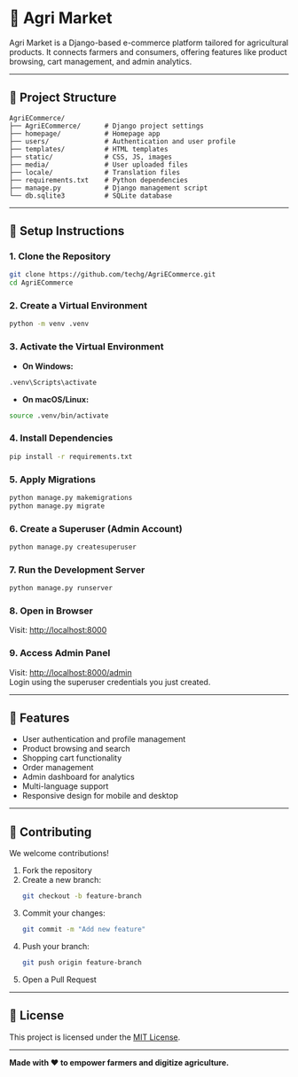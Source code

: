 # 🌾 Agri Market

Agri Market is a Django-based e-commerce platform tailored for agricultural products. It connects farmers and consumers, offering features like product browsing, cart management, and admin analytics.

---

## 📁 Project Structure

```
AgriECommerce/
├── AgriECommerce/      # Django project settings
├── homepage/           # Homepage app
├── users/              # Authentication and user profile
├── templates/          # HTML templates
├── static/             # CSS, JS, images
├── media/              # User uploaded files
├── locale/             # Translation files
├── requirements.txt    # Python dependencies
├── manage.py           # Django management script
└── db.sqlite3          # SQLite database
```

---

## 🔧 Setup Instructions

### 1. Clone the Repository

```bash
git clone https://github.com/techg/AgriECommerce.git
cd AgriECommerce
```

### 2. Create a Virtual Environment

```bash
python -m venv .venv
```

### 3. Activate the Virtual Environment

- **On Windows:**

```bash
.venv\Scripts\activate
```

- **On macOS/Linux:**

```bash
source .venv/bin/activate
```

### 4. Install Dependencies

```bash
pip install -r requirements.txt
```

### 5. Apply Migrations

```bash
python manage.py makemigrations
python manage.py migrate
```

### 6. Create a Superuser (Admin Account)

```bash
python manage.py createsuperuser
```

### 7. Run the Development Server

```bash
python manage.py runserver
```

### 8. Open in Browser

Visit: [http://localhost:8000](http://localhost:8000)

### 9. Access Admin Panel

Visit: [http://localhost:8000/admin](http://localhost:8000/admin)  
Login using the superuser credentials you just created.

---

## 🤖 Features

- User authentication and profile management
- Product browsing and search
- Shopping cart functionality
- Order management
- Admin dashboard for analytics
- Multi-language support
- Responsive design for mobile and desktop

---

## 🤝 Contributing

We welcome contributions!

1. Fork the repository
2. Create a new branch:
   ```bash
   git checkout -b feature-branch
   ```
3. Commit your changes:
   ```bash
   git commit -m "Add new feature"
   ```
4. Push your branch:
   ```bash
   git push origin feature-branch
   ```
5. Open a Pull Request

---

## 📄 License

This project is licensed under the [MIT License](LICENSE).

---

**Made with ❤️ to empower farmers and digitize agriculture.**
